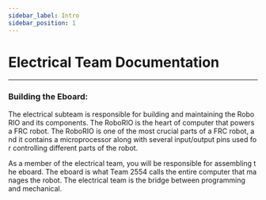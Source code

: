 ```yaml
---
sidebar_label: Intro
sidebar_position: 1
---
```


# Electrical Team Documentation
---
### Building the Eboard: 
The electrical subteam is responsible for building and maintaining the RoboRIO and its components. The RoboRIO is the heart of computer that powers a FRC robot. The RoboRIO is one of the most crucial parts of a FRC robot, and it contains a microprocessor along with several input/output pins used for controlling different parts of the robot.

As a member of the electrical team, you will be responsible for assembling the eboard. The eboard is what Team 2554 calls the entire computer that manages the robot. The electrical team is the bridge between programming and mechanical.